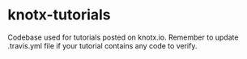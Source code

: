 # knotx-tutorials
Codebase used for tutorials posted on knotx.io.
Remember to update .travis.yml file if your tutorial contains any code to verify.
